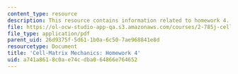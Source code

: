 ```yaml
---
content_type: resource
description: This resource contains information related to homework 4.
file: https://ol-ocw-studio-app-qa.s3.amazonaws.com/courses/2-785j-cell-matrix-mechanics-fall-2014/a741a8618c0ae74cdba064866e764652_MIT2_785JF14_Homework_4.pdf
file_type: application/pdf
parent_uid: 26d9375f-5d61-1b0a-6c50-7ae968841e8d
resourcetype: Document
title: 'Cell-Matrix Mechanics: Homework 4'
uid: a741a861-8c0a-e74c-dba0-64866e764652
---
```

